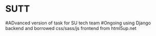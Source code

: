 # SUTT

#ADvanced version of task for SU tech team
#Ongoing using Django backend and borrowed css/sass/js frontend from html5up.net

